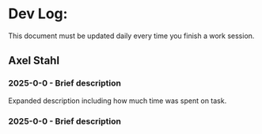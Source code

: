 # Dev Log:

This document must be updated daily every time you finish a work session.

## Axel Stahl

### 2025-0-0 - Brief description
Expanded description including how much time was spent on task.

### 2025-0-0 - Brief description
